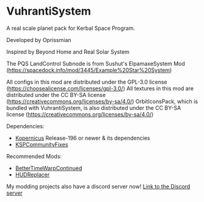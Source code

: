 # VuhrantiSystem
A real scale planet pack for Kerbal Space Program.

Developed by Oprissmian

Inspired by Beyond Home and Real Solar System

The PQS LandControl Subnode is from Sushut's ElpamaxeSystem Mod (https://spacedock.info/mod/3445/Example%20Star%20System)

All configs in this mod are distributed under the GPL-3.0 license (https://choosealicense.com/licenses/gpl-3.0/)
All textures in this mod are distributed under the CC BY-SA license (https://creativecommons.org/licenses/by-sa/4.0/)
OrbitIconsPack, which is bundled with VuhrantiSystem, is also distributed under the CC BY-SA license (https://creativecommons.org/licenses/by-sa/4.0/)

Dependencies:
* [Kopernicus](https://forum.kerbalspaceprogram.com/topic/200143-112x-kopernicus-stable-branch-last-updated-august-29th-2024/) Release-196 or newer & its dependencies
* [KSPCommunityFixes](https://forum.kerbalspaceprogram.com/topic/204002-18-112-kspcommunityfixes-bugfixes-and-qol-tweaks/)

Recommended Mods:
* [BetterTimeWarpContinued](https://forum.kerbalspaceprogram.com/topic/154935-112x-bettertimewarpcontinued-customizable-time-warp-and-lossless-physics-warp/)
* [HUDReplacer](https://forum.kerbalspaceprogram.com/topic/216056-wip-112x-hudreplacer-v1211-beta/)

My modding projects also have a discord server now!
[Link to the Discord server](https://discord.gg/57w8HjEQyp)
